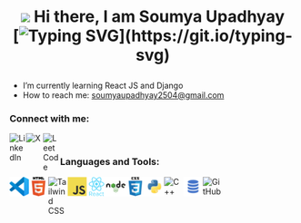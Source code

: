 <h1 align=center>
 
<img src="https://raw.githubusercontent.com/aemmadi/aemmadi/master/wave.gif" width="25px">  Hi there, I am Soumya Upadhyay <br/>
[![Typing SVG](https://readme-typing-svg.herokuapp.com?font=Montserrat&color=%239333F7&vCenter=true&lines=A+Passionate+Web+Developer+and+Learner;)](https://git.io/typing-svg)

</h1>

- I’m currently learning React JS and Django
- How to reach me: soumyaupadhyay2504@gmail.com

### Connect with me:
[<img align="left" alt="LinkedIn" width="29px" src="https://raw.githubusercontent.com/rahuldkjain/github-profile-readme-generator/master/src/images/icons/Social/linked-in-alt.svg" />](https://www.linkedin.com/in/soumya-upadhyay-175306258/)
[<img align="left" alt="X" width="30px" src="https://vectorseek.com/wp-content/uploads/2023/07/Twitter-X-Logo-Vector-01-2.jpg" />](https://x.com/0xSoumya)
[<img align="left" alt="LeetCode" width="30px" src="https://upload.wikimedia.org/wikipedia/commons/1/19/LeetCode_logo_black.png" />](https://leetcode.com/u/soumya_upadhyay_/)

<br/>

### Languages and Tools:

[<img align="left" alt="Visual Studio Code" width="34px" src="https://raw.githubusercontent.com/github/explore/80688e429a7d4ef2fca1e82350fe8e3517d3494d/topics/visual-studio-code/visual-studio-code.png" />](https://code.visualstudio.com/download)
[<img align="left" alt="HTML5" width="34px" src="https://raw.githubusercontent.com/github/explore/80688e429a7d4ef2fca1e82350fe8e3517d3494d/topics/html/html.png" />](https://html.com/)
[<img align="left" alt="Tailwind CSS" width="34px" src="https://upload.wikimedia.org/wikipedia/commons/thumb/d/d5/Tailwind_CSS_Logo.svg/2048px-Tailwind_CSS_Logo.svg.png"/>](https://tailwindcss.com/)
[<img align="left" alt="JavaScript" width="34px" src="https://raw.githubusercontent.com/devicons/devicon/master/icons/javascript/javascript-original.svg"/>](https://javascript.com/)
[<img align="left" alt="React" width="34px" src="https://raw.githubusercontent.com/devicons/devicon/master/icons/react/react-original-wordmark.svg"/>](https://reactjs.org/)
[<img align="left" alt="Node.js" width="34px" src="https://raw.githubusercontent.com/devicons/devicon/master/icons/nodejs/nodejs-original-wordmark.svg"/>](https://nodejs.org/)
[<img align="left" alt="CSS3" width="34px" src="https://raw.githubusercontent.com/github/explore/80688e429a7d4ef2fca1e82350fe8e3517d3494d/topics/css/css.png" />](https://en.wikipedia.org/wiki/CSS)
[<img align="left" alt="Python" width="34px" src="https://raw.githubusercontent.com/github/explore/80688e429a7d4ef2fca1e82350fe8e3517d3494d/topics/python/python.png" />](https://www.python.org/)
[<img align="left" alt="C++" width="34px" src="https://upload.wikimedia.org/wikipedia/commons/thumb/1/18/ISO_C%2B%2B_Logo.svg/1822px-ISO_C%2B%2B_Logo.svg.png"/>](https://www.cplusplus.com/)
[<img align="left" alt="SQL" width="34px" src="https://raw.githubusercontent.com/github/explore/80688e429a7d4ef2fca1e82350fe8e3517d3494d/topics/sql/sql.png" />](https://www.mysql.com/)
[<img align="left" alt="GitHub" width="34px" src="https://cdn4.iconfinder.com/data/icons/iconsimple-logotypes/512/github-512.png" />](https://github.com/soumyaupadhyay25)

<br/>
<br/>
<br/>
